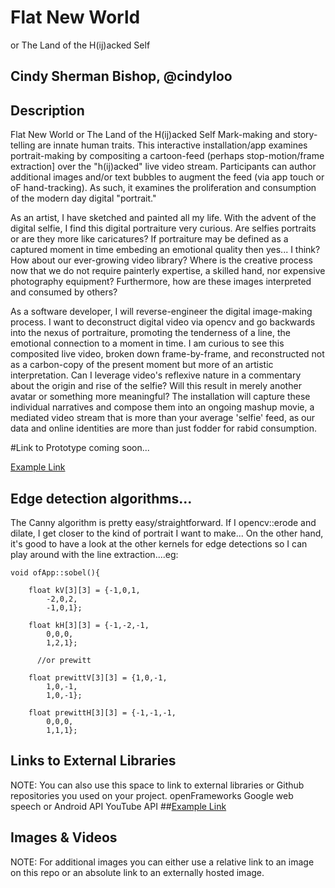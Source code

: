 # Flat New World
or The Land of the H(ij)acked Self

## Cindy Sherman Bishop, @cindyloo

## Description
Flat New World
or The Land of the H(ij)acked Self
Mark-making and story-telling are innate human traits.  This interactive installation/app examines portrait-making by compositing a cartoon-feed (perhaps stop-motion/frame extraction] over the "h(ij)acked" live video stream.  Participants can author additional images and/or text bubbles to augment the feed (via app touch or oF hand-tracking). As such, it examines the proliferation and consumption of the modern day digital "portrait."

As an artist, I have sketched and painted all my life.  With the advent of the digital selfie, I find this digital portraiture very curious. Are selfies portraits or are they more like caricatures?  If portraiture may be defined as a captured moment in time embeding an emotional quality then yes... I think?  How about our ever-growing video library? Where is the creative process now that we do not require painterly expertise, a skilled hand, nor expensive photography equipment?   Furthermore, how are these images interpreted and consumed by others?

As a software developer, I will reverse-engineer the digital image-making process.  I want to deconstruct digital video via opencv and go backwards into the nexus of portraiture, promoting the tenderness of a line, the emotional connection to a moment in time.  I am curious to see this composited live video, broken down frame-by-frame, and reconstructed not as a carbon-copy of the present moment but more of an artistic interpretation.  Can I leverage video's reflexive nature in a commentary about the origin and rise of the selfie? Will this result in merely another avatar or something more meaningful? The installation will capture these individual narratives and compose them into an ongoing mashup movie, a mediated video stream that is more than your average 'selfie' feed, as our data and online identities are more than just fodder for rabid consumption.



#Link to Prototype
coming soon...

[Example Link](http://www.google.com "Example Link")

## Edge detection algorithms...
The Canny algorithm is pretty easy/straightforward.  If I opencv::erode and dilate, I get closer to the kind of portrait I want to make... On the other hand, it's good to have a look at the other kernels for edge detections so I can play around with the line extraction....eg:
```
void ofApp::sobel(){
    
    float kV[3][3] = {-1,0,1,
        -2,0,2,
        -1,0,1};
    
    float kH[3][3] = {-1,-2,-1,
        0,0,0,
        1,2,1};
        
      //or prewitt
       
    float prewittV[3][3] = {1,0,-1,
        1,0,-1,
        1,0,-1};
    
    float prewittH[3][3] = {-1,-1,-1,
        0,0,0,
        1,1,1};

```
## Links to External Libraries
 NOTE: You can also use this space to link to external libraries or Github repositories you used on your project.
openFrameworks
Google web speech or Android API
YouTube API
##[Example Link](http://www.google.com "Example Link")

## Images & Videos
NOTE: For additional images you can either use a relative link to an image on this repo or an absolute link to an externally hosted image.


